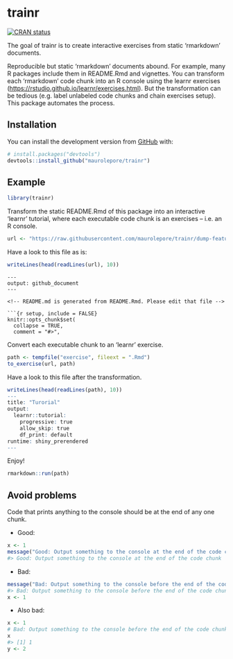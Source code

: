
<!-- README.md is generated from README.Rmd. Please edit that file -->

# trainr

<!-- badges: start -->

[![CRAN
status](https://www.r-pkg.org/badges/version/trainr)](https://CRAN.R-project.org/package=trainr)
<!-- badges: end -->

The goal of trainr is to create interactive exercises from static
‘rmarkdown’ documents.

Reproducible but static ‘rmarkdown’ documents abound. For example, many
R packages include them in README.Rmd and vignettes. You can transform
each ‘rmarkdown’ code chunk into an R console using the learnr exercises
(<https://rstudio.github.io/learnr/exercises.html>). But the
transformation can be tedious (e.g. label unlabeled code chunks and
chain exercises setup). This package automates the process.

## Installation

You can install the development version from
[GitHub](https://github.com/) with:

``` r
# install.packages("devtools")
devtools::install_github("maurolepore/trainr")
```

## Example

``` r
library(trainr)
```

Transform the static README.Rmd of this package into an interactive
‘learnr’ tutorial, where each executable code chunk is an exercises –
i.e. an R console.

``` r
url <- "https://raw.githubusercontent.com/maurolepore/trainr/dump-features/README.Rmd"
```

Have a look to this file as is:

``` r
writeLines(head(readLines(url), 10))
```

    ---
    output: github_document
    ---
    
    <!-- README.md is generated from README.Rmd. Please edit that file -->
    
    ```{r setup, include = FALSE}
    knitr::opts_chunk$set(
      collapse = TRUE,
      comment = "#>",

Convert each executable chunk to an ‘learnr’ exercise.

``` r
path <- tempfile("exercise", fileext = ".Rmd")
to_exercise(url, path)
```

Have a look to this file after the transformation.

``` r
writeLines(head(readLines(path), 10))
---
title: "Turorial"
output: 
  learnr::tutorial:
    progressive: true
    allow_skip: true
    df_print: default
runtime: shiny_prerendered
---
```

Enjoy\!

``` r
rmarkdown::run(path)
```

## Avoid problems

Code that prints anything to the console should be at the end of any one
chunk.

  - Good:

<!-- end list -->

``` r
x <- 1
message("Good: Output something to the console at the end of the code chunk")
#> Good: Output something to the console at the end of the code chunk
```

  - Bad:

<!-- end list -->

``` r
message("Bad: Output something to the console before the end of the code chunk")
#> Bad: Output something to the console before the end of the code chunk
x <- 1
```

  - Also bad:

<!-- end list -->

``` r
x <- 1
# Bad: Output something to the console before the end of the code chunk
x
#> [1] 1
y <- 2
```
